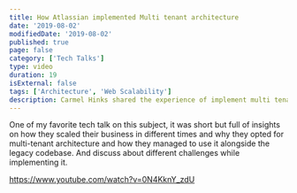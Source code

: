 ```yaml
---
title: How Atlassian implemented Multi tenant architecture
date: '2019-08-02'
modifiedDate: '2019-08-02'
published: true
page: false
category: ['Tech Talks']
type: video
duration: 19
isExternal: false
tags: ['Architecture', 'Web Scalability']
description: Carmel Hinks shared the experience of implement multi tenant architecture in atlassian products. It includes answers for what, why, how it was implemented in atlassian.
---
```


One of my favorite tech talk on this subject, it was short but full of insights on how they scaled their business in different times and why they opted for multi-tenant architecture and how they managed to use it alongside the legacy codebase. And discuss about different challenges while implementing it.

https://www.youtube.com/watch?v=0N4KknY_zdU
